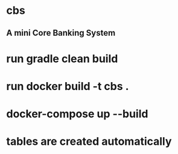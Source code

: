 # cbs
## A mini Core Banking System

# run gradle clean build
# run docker build -t cbs .
# docker-compose up --build
# tables are created automatically
